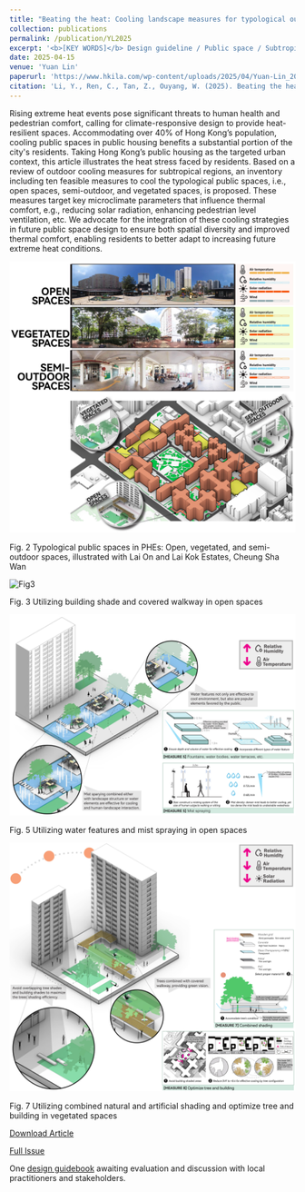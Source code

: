 ```yaml
---
title: "Beating the heat: Cooling landscape measures for typological outdoor spaces in Hong Kong's public housing estates"
collection: publications
permalink: /publication/YL2025
excerpt: '<b>[KEY WORDS]</b> Design guideline / Public space / Subtropical high-density city / Climate-responsive design'
date: 2025-04-15
venue: 'Yuan Lin'
paperurl: 'https://www.hkila.com/wp-content/uploads/2025/04/Yuan-Lin_2024_FINAL_Online.pdf'
citation: 'Li, Y., Ren, C., Tan, Z., Ouyang, W. (2025). Beating the heat: Cooling landscape measures for typological outdoor spaces in Hong Kong’s  public housing estates. Yuan Lin, 2024, 85-96.'
---
```

Rising extreme heat events pose significant threats to human health and pedestrian comfort, calling for climate-responsive design to provide heat-resilient spaces. Accommodating over 40% of Hong Kong’s population, cooling public spaces in public housing benefits a substantial portion of the city's residents. Taking Hong Kong’s public housing as the targeted urban context, this article illustrates the heat stress faced by residents. Based on a review of outdoor cooling measures for subtropical regions, an inventory including ten feasible measures to cool the typological public spaces, i.e., open spaces, semi-outdoor, and vegetated spaces, is proposed. These measures target key microclimate parameters that influence thermal comfort, e.g., reducing solar radiation, enhancing pedestrian level ventilation, etc. We advocate for the integration of these cooling strategies in future public space design to ensure both spatial diversity and improved thermal comfort, enabling residents to better adapt to increasing future extreme heat conditions.

![context](/images/YL2025/fig2.jpg)

Fig. 2 Typological public spaces in PHEs: Open, vegetated, and semi-outdoor spaces, illustrated with Lai On and Lai Kok Estates, Cheung Sha Wan

![Fig3](/images/YL2025/fig3.jpg)

Fig. 3 Utilizing building shade and covered walkway in open spaces

![Fig5](/images/YL2025/fig5.jpg)

Fig. 5 Utilizing water features and mist spraying in open spaces

![Fig7](/images/YL2025/fig7.jpg)

Fig. 7 Utilizing combined natural and artificial shading and optimize tree and building in vegetated spaces


[Download Article](http://yilun595.github.io/files/YuanLin2025.pdf)


[Full Issue](https://www.hkila.com/publications/yuan-lin/)

One [design guidebook](http://yilun595.github.io/files/Guidebook_V1.pdf) awaiting evaluation and discussion with local practitioners and stakeholders.